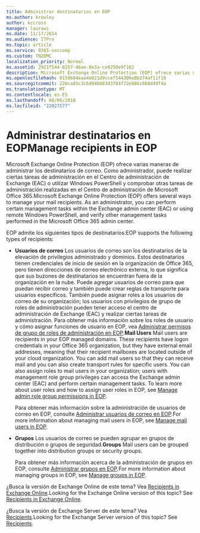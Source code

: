 ```yaml
---
title: Administrar destinatarios en EOP
ms.author: krowley
author: kccross
manager: laurawi
ms.date: 11/17/2014
ms.audience: ITPro
ms.topic: article
ms.service: O365-seccomp
ms.custom: TN2DMC
localization_priority: Normal
ms.assetid: 2921f544-8257-4bae-8e3a-ce9250e9f162
description: Microsoft Exchange Online Protection (EOP) ofrece varias maneras de administrar los destinatarios de correo. Como administrador, puede realizar ciertas tareas de administración en el Centro de administración de Exchange (EAC) o utilizar Windows PowerShell y comprobar otras tareas de administración realizadas en el Centro de administración de Microsoft Office 365.
ms.openlocfilehash: 0159604eaa4e021d9ccef544306e8b274af11f18
ms.sourcegitcommit: 22bca85c3c6d946083d3784f72e886c068d49f4a
ms.translationtype: MT
ms.contentlocale: es-ES
ms.lasthandoff: 08/06/2018
ms.locfileid: "22027577"
---
```

# <a name="manage-recipients-in-eop"></a><span data-ttu-id="f3d55-104">Administrar destinatarios en EOP</span><span class="sxs-lookup"><span data-stu-id="f3d55-104">Manage recipients in EOP</span></span>

<span data-ttu-id="f3d55-p102">Microsoft Exchange Online Protection (EOP) ofrece varias maneras de administrar los destinatarios de correo. Como administrador, puede realizar ciertas tareas de administración en el Centro de administración de Exchange (EAC) o utilizar Windows PowerShell y comprobar otras tareas de administración realizadas en el Centro de administración de Microsoft Office 365.</span><span class="sxs-lookup"><span data-stu-id="f3d55-p102">Microsoft Exchange Online Protection (EOP) offers several ways to manage your mail recipients. As an administrator, you can perform certain management tasks within the Exchange admin center (EAC) or using remote Windows PowerShell, and verify other management tasks performed in the Microsoft Office 365 admin center.</span></span>
  
<span data-ttu-id="f3d55-107">EOP admite los siguientes tipos de destinatarios:</span><span class="sxs-lookup"><span data-stu-id="f3d55-107">EOP supports the following types of recipients:</span></span>
  
- <span data-ttu-id="f3d55-p103">**Usuarios de correo** Los usuarios de correo son los destinatarios de la elevación de privilegios administrado y dominios. Estos destinatarios tienen credenciales de inicio de sesión en la organización de Office 365, pero tienen direcciones de correo electrónico externa, lo que significa que sus buzones de destinatarios se encuentran fuera de la organización en la nube. Puede agregar usuarios de correo para que puedan recibir correo y también puede crear reglas de transporte para usuarios específicos. También puede asignar roles a los usuarios de correo de su organización; los usuarios con privilegios de grupo de roles de administración pueden tener acceso el centro de administración de Exchange (EAC) y realizar ciertas tareas de administración. Para obtener más información sobre los roles de usuario y cómo asignar funciones de usuario en EOP, vea [Administrar permisos de grupo de roles de administración en EOP](manage-admin-role-group-permissions-in-eop.md).</span><span class="sxs-lookup"><span data-stu-id="f3d55-p103">**Mail Users** Mail users are recipients in your EOP managed domains. These recipients have logon credentials in your Office 365 organization, but they have external email addresses, meaning that their recipient mailboxes are located outside of your cloud organization. You can add mail users so that they can receive mail and you can also create transport rules for specific users. You can also assign roles to mail users in your organization; users with management role group privileges can access the Exchange admin center (EAC) and perform certain management tasks. To learn more about user roles and how to assign user roles in EOP, see [Manage admin role group permissions in EOP](manage-admin-role-group-permissions-in-eop.md).</span></span>
    
    <span data-ttu-id="f3d55-113">Para obtener más información sobre la administración de usuarios de correo en EOP, consulte [Administrar usuarios de correo en EOP](manage-mail-users-in-eop.md).</span><span class="sxs-lookup"><span data-stu-id="f3d55-113">For more information about managing mail users in EOP, see [Manage mail users in EOP](manage-mail-users-in-eop.md).</span></span>
    
- <span data-ttu-id="f3d55-114">**Grupos** Los usuarios de correo se pueden agrupar en grupos de distribución o grupos de seguridad.</span><span class="sxs-lookup"><span data-stu-id="f3d55-114">**Groups** Mail users can be grouped together into distribution groups or security groups.</span></span> 
    
    <span data-ttu-id="f3d55-115">Para obtener más información acerca de la administración de grupos en EOP, consulte [Administrar grupos en EOP](manage-groups-in-eop.md).</span><span class="sxs-lookup"><span data-stu-id="f3d55-115">For more information about managing groups in EOP, see [Manage groups in EOP](manage-groups-in-eop.md).</span></span>
    
<span data-ttu-id="f3d55-p104">¿Busca la versión de Exchange Online de este tema? Vea [Recipients in Exchange Online](http://technet.microsoft.com/library/50d16941-5cd7-435d-8715-e2b69f8410ab.aspx).</span><span class="sxs-lookup"><span data-stu-id="f3d55-p104">Looking for the Exchange Online version of this topic? See [Recipients in Exchange Online](http://technet.microsoft.com/library/50d16941-5cd7-435d-8715-e2b69f8410ab.aspx).</span></span>
  
<span data-ttu-id="f3d55-p105">¿Busca la versión de Exchange Server de este tema? Vea [Recipients](http://technet.microsoft.com/library/40300ed4-85a5-463d-bb3a-cf787bd44e9d.aspx).</span><span class="sxs-lookup"><span data-stu-id="f3d55-p105">Looking for the Exchange Server version of this topic? See [Recipients](http://technet.microsoft.com/library/40300ed4-85a5-463d-bb3a-cf787bd44e9d.aspx).</span></span>
  

